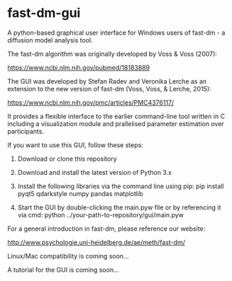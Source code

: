 # fast-dm-gui
A python-based graphical user interface for Windows users of fast-dm - a diffusion model analysis tool. 

The fast-dm algorithm was originally developed by Voss & Voss (2007):

https://www.ncbi.nlm.nih.gov/pubmed/18183889

The GUI was developed by Stefan Radev and Veronika Lerche as an extension to the new version of fast-dm (Voss, Voss, & Lerche, 2015): 

https://www.ncbi.nlm.nih.gov/pmc/articles/PMC4376117/

It provides a flexible interface to the earlier command-line tool written in C including a visualization module and prallelised parameter estimation over participants.

If you want to use this GUI, follow these steps:

1. Download or clone this repository

2. Download and install the latest version of Python 3.x

3. Install the following libraries via the command line using pip:
  pip install pyqt5 qdarkstyle numpy pandas matplotlib
  
4. Start the GUI by double-clicking the main.pyw file or by referencing it via cmd:
python ../your-path-to-repository/gui/main.pyw

For a general introduction in fast-dm, please reference our website:

http://www.psychologie.uni-heidelberg.de/ae/meth/fast-dm/

Linux/Mac compatibility is coming soon...

A tutorial for the GUI is coming soon...
